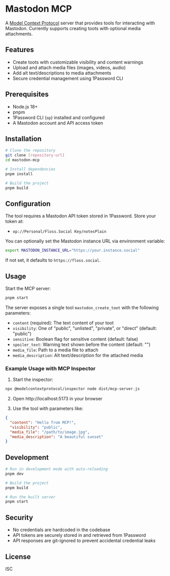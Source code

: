 # Mastodon MCP

A [Model Context Protocol](https://github.com/thefocus/modelcontextprotocol) server that provides tools for interacting with Mastodon. Currently supports creating toots with optional media attachments.

## Features

- Create toots with customizable visibility and content warnings
- Upload and attach media files (images, videos, audio)
- Add alt text/descriptions to media attachments
- Secure credential management using 1Password CLI

## Prerequisites

- Node.js 18+
- pnpm
- 1Password CLI (`op`) installed and configured
- A Mastodon account and API access token

## Installation

```bash
# Clone the repository
git clone [repository-url]
cd mastodon-mcp

# Install dependencies
pnpm install

# Build the project
pnpm build
```

## Configuration

The tool requires a Mastodon API token stored in 1Password. Store your token at:

- `op://Personal/Floss.Social Key/notesPlain`

You can optionally set the Mastodon instance URL via environment variable:

```bash
export MASTODON_INSTANCE_URL="https://your.instance.social"
```

If not set, it defaults to `https://floss.social`.

## Usage

Start the MCP server:

```bash
pnpm start
```

The server exposes a single tool `mastodon_create_toot` with the following parameters:

- `content` (required): The text content of your toot
- `visibility`: One of "public", "unlisted", "private", or "direct" (default: "public")
- `sensitive`: Boolean flag for sensitive content (default: false)
- `spoiler_text`: Warning text shown before the content (default: "")
- `media_file`: Path to a media file to attach
- `media_description`: Alt text/description for the attached media

### Example Usage with MCP Inspector

1. Start the inspector:

```bash
npx @modelcontextprotocol/inspector node dist/mcp-server.js
```

2. Open http://localhost:5173 in your browser

3. Use the tool with parameters like:

```json
{
  "content": "Hello from MCP!",
  "visibility": "public",
  "media_file": "/path/to/image.jpg",
  "media_description": "A beautiful sunset"
}
```

## Development

```bash
# Run in development mode with auto-reloading
pnpm dev

# Build the project
pnpm build

# Run the built server
pnpm start
```

## Security

- No credentials are hardcoded in the codebase
- API tokens are securely stored in and retrieved from 1Password
- API responses are git-ignored to prevent accidental credential leaks

## License

ISC
